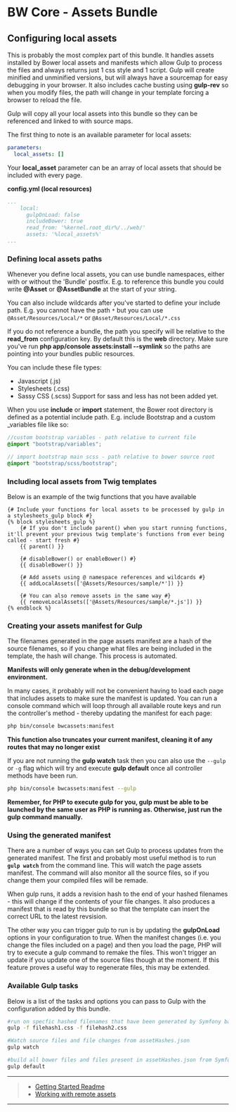 # BW Core - Assets Bundle #
## Configuring local assets ##

This is probably the most complex part of this bundle. It handles assets installed by Bower local assets and manifests which allow Gulp to process the files and always returns just 1 css style and 1 script. Gulp will create minified and unminified versions, but will always have a sourcemap for easy debugging in your browser. It also includes cache busting using **gulp-rev** so when you modify files, the path will change in your template forcing a browser to reload the file.

Gulp will copy all your local assets into this bundle so they can be referenced and linked to with source maps.

The first thing to note is an available parameter for local assets:
```yaml
parameters:
  local_assets: []
```

Your **local_asset** parameter can be an array of local assets that should be included with every page.

**config.yml (local resources)**
```yaml
...
    local:
      gulpOnLoad: false
      includeBower: true
      read_from: '%kernel.root_dir%/../web/'
      assets: '%local_assets%'
...
```

### Defining local assets paths
Whenever you define local assets, you can use bundle namespaces, either with or without the 'Bundle' postfix. E.g. to reference this bundle you could write **@Asset** or **@AssetBundle** at the start of your string.

You can also include wildcards after you've started to define your include path. E.g. you cannot have the path `*` but you can use `@Asset/Resources/Local/*` or `@Asset/Resources/Local/*.css`

If you do not reference a bundle, the path you specify will be relative to the **read_from** configuration key. By default this is the **web** directory. Make sure you've run **php app/console assets:install --symlink** so the paths are pointing into your bundles public resources.

You can include these file types:
* Javascript (.js)
* Stylesheets (.css)
* Sassy CSS (.scss)
Support for sass and less has not been added yet.

When you use **include** or **import** statement, the Bower root directory is defined as a potential include path. E.g. include Bootstrap and a custom \_variables file like so:
```scss
//custom bootstrap variables - path relative to current file
@import "bootstrap/variables";

// import bootstrap main scss - path relative to bower source root
@import "bootstrap/scss/bootstrap";
```

### Including local assets from Twig templates
Below is an example of the twig functions that you have available
```twig
{# Include your functions for local assets to be processed by gulp in a stylesheets_gulp block #}
{% block stylesheets_gulp %}
    {# If you don't include parent() when you start running functions, it'll prevent your previous twig template's functions from ever being called - start fresh #}
    {{ parent() }}

    {# disableBower() or enableBower() #}
    {{ disableBower() }}

    {# Add assets using @ namespace references and wildcards #}
    {{ addLocalAssets(['@Assets/Resources/sample/*']) }}

    {# You can also remove assets in the same way #}
    {{ removeLocalAssets(['@Assets/Resources/sample/*.js']) }}
{% endblock %}
```

### Creating your assets manifest for Gulp
The filenames generated in the page assets manifest are a hash of the source filenames, so if you change what files are being included in the template, the hash will change. This process is automated.

**Manifests will only generate when in the debug/development environment.**

In many cases, it probably will not be convenient having to load each page that includes assets to make sure the manifest is updated. You can run a console command which will loop through all available route keys and run the controller's method - thereby updating the manifest for each page:
```bash
php bin/console bwcassets:manifest
```

**This function also truncates your current manifest, cleaning it of any routes that may no longer exist**

If you are not running the **gulp watch** task then you can also use the `--gulp` or `-g` flag which will try and execute **gulp default** once all controller methods have been run.
```bash
php bin/console bwcassets:manifest --gulp
```

**Remember, for PHP to execute gulp for you, gulp must be able to be launched by the same user as PHP is running as. Otherwise, just run the gulp command manually.**

### Using the generated manifest
There are a number of ways you can set Gulp to process updates from the generated manifest. The first and probably most useful method is to run **`gulp watch`** from the command line. This will watch the page assets manifest. The command will also monitor all the source files, so if you change them your compiled files will be remade.

When gulp runs, it adds a revision hash to the end of your hashed filenames - this will change if the contents of your file changes. It also produces a manifest that is read by this bundle so that the template can insert the correct URL to the latest revsision.

The other way you can trigger gulp to run is by updating the **gulpOnLoad** options in your configuration to true. When the manifest changes (i.e. you change the files included on a page) and then you load the page, PHP will try to execute a gulp command to remake the files. This won't trigger an update if you update one of the source files though at the moment. If this feature proves a useful way to regenerate files, this may be extended.

### Available Gulp tasks
Below is a list of the tasks and options you can pass to Gulp with the configuration added by this bundle.
```bash
#run on specfic hashed filenames that have been generated by Symfony based on the filenames included
gulp -f filehash1.css -f filehash2.css

#Watch source files and file changes from assetHashes.json
gulp watch

#build all bower files and files present in assetHashes.json from Symfony bundle
gulp default
```

***
> * [Getting Started Readme](https://github.com/silverbackis/BWCore-AssetsBundle)
> * [Working with remote assets](https://github.com/silverbackis/BWCore-AssetsBundle/blob/master/Docs/Remote%20Assets.md)

***
